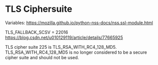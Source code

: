 # TLS Ciphersuite

Variables:
https://mozilla.github.io/python-nss-docs/nss.ssl-module.html



TLS_FALLBACK_SCSV = 22016
https://blog.csdn.net/u010129119/article/details/77665925



TLS cipher suite 225 is TLS_RSA_WITH_RC4_128_MD5.
TLS_RSA_WITH_RC4_128_MD5 is no longer considered to be a secure cipher suite and should not be used.
